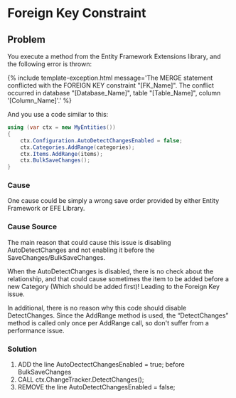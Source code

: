 # Foreign Key Constraint

## Problem

You execute a method from the Entity Framework Extensions library, and the following error is thrown:

{% include template-exception.html message='The MERGE statement conflicted with the FOREIGN KEY constraint "[FK_Name]". The conflict occurred in database "[Database_Name]", table "[Table_Name]", column \'[Column_Name]\'.' %}

And you use a code similar to this:


```csharp
using (var ctx = new MyEntities())
{
	ctx.Configuration.AutoDetectChangesEnabled = false;
	ctx.Categories.AddRange(categories);
	ctx.Items.AddRange(items);
	ctx.BulkSaveChanges();
}
```

### Cause

One cause could be simply a wrong save order provided by either Entity Framework or EFE Library.

### Cause Source
The main reason that could cause this issue is disabling AutoDetectChanges and not enabling it before the SaveChanges/BulkSaveChanges.

When the AutoDetectChanges is disabled, there is no check about the relationship, and that could cause sometimes the item to be added before a new Category (Which should be added first)! Leading to the Foreign Key issue.

In additional, there is no reason why this code should disable DetectChanges. Since the AddRange method is used, the “DetectChanges” method is called only once per AddRange call, so don't suffer from a performance issue.

### Solution

1. ADD the line AutoDectectChangesEnabled = true; before BulkSaveChanges
2. CALL ctx.ChangeTracker.DetectChanges();
3. REMOVE the line AutoDetectChangesEnabled = false;

